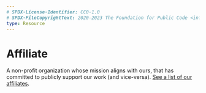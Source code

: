 ```yaml
---
# SPDX-License-Identifier: CC0-1.0
# SPDX-FileCopyrightText: 2020-2023 The Foundation for Public Code <info@publiccode.net>
type: Resource
---
```


# Affiliate

A non-profit organization whose mission aligns with ours, that has committed to publicly support our work (and vice-versa).
[See a list of our affiliates](../organization/affiliates.md).
